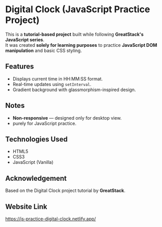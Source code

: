 # Digital Clock (JavaScript Practice Project)

This is a **tutorial-based project** built while following **GreatStack's JavaScript series**.  
It was created **solely for learning purposes** to practice **JavaScript DOM manipulation** and basic CSS styling.

## Features
- Displays current time in HH:MM:SS format.
- Real-time updates using `setInterval`.
- Gradient background with glassmorphism-inspired design.

## Notes
- **Non-responsive** — designed only for desktop view.
- purely for JavaScript practice.

## Technologies Used
- HTML5
- CSS3
- JavaScript (Vanilla)

## Acknowledgement
Based on the Digital Clock project tutorial by **GreatStack**.
## Website Link
https://js-practice-digital-clock.netlify.app/
